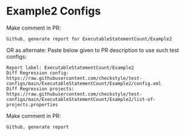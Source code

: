 # Example2 Configs
Make comment in PR:
```
Github, generate report for ExecutableStatementCount/Example2
```
OR as alternate:
Paste below given to PR description to use such test configs:
```
Report label: ExecutableStatementCount/Example2
Diff Regression config: https://raw.githubusercontent.com/checkstyle/test-configs/main/ExecutableStatementCount/Example2/config.xml
Diff Regression projects: https://raw.githubusercontent.com/checkstyle/test-configs/main/ExecutableStatementCount/Example2/list-of-projects.properties
```
Make comment in PR:
```
Github, generate report
```

